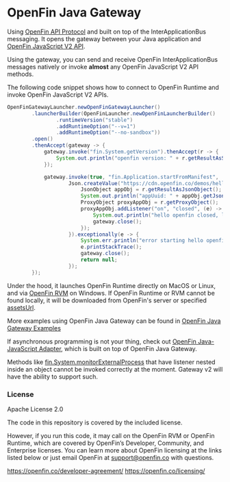 # OpenFin Java Gateway


Using [OpenFin API Protocol](https://github.com/HadoukenIO/core/wiki/API-Protocol) and built on top of the InterApplicationBus messaging. It opens the gateway between your Java application and [OpenFin JavaScript V2 API](https://cdn.openfin.co/docs/javascript/stable/index.html).

Using the gateway, you can send and receive OpenFin InterApplicationBus messages natively or invoke **almost** any OpenFin JavaScript V2 API methods.

The following code snippet shows how to connect to OpenFin Runtime and invoke OpenFin JavaScript V2 APIs. 
 
```java
OpenFinGatewayLauncher.newOpenFinGatewayLauncher()
        .launcherBuilder(OpenFinLauncher.newOpenFinLauncherBuilder()
                .runtimeVersion("stable")
                .addRuntimeOption("--v=1")
                .addRuntimeOption("--no-sandbox"))
        .open()
        .thenAccept(gateway -> {
            gateway.invoke("fin.System.getVersion").thenAccept(r -> {
                System.out.println("openfin version: " + r.getResultAsString());
            });

            gateway.invoke(true, "fin.Application.startFromManifest",
                    Json.createValue("https://cdn.openfin.co/demos/hello/app.json")).thenAccept(r -> {
                        JsonObject appObj = r.getResultAsJsonObject();
                        System.out.println("appUuid: " + appObj.getJsonObject("identity").getString("uuid"));
                        ProxyObject proxyAppObj = r.getProxyObject();
                        proxyAppObj.addListener("on", "closed", (e) -> {
                            System.out.println("hello openfin closed, listener got event: " + e);
                            gateway.close();
                        });
                    }).exceptionally(e -> {
                        System.err.println("error starting hello openfin app");
                        e.printStackTrace();
                        gateway.close();
                        return null;
                    });
        });


```

Under the hood, it launches OpenFin Runtime directly on MacOS or Linux, and via [OpenFin RVM](https://developers.openfin.co/docs/runtime-version-manager) on Windows. If OpenFin Runtime or RVM cannot be found locally, it will be downloaded from OpenFin's server or specified [assetsUrl](https://developers.openfin.co/docs/hosting-runtimes-rvm-and-other-assets).  

More examples using OpenFin Java Gateway can be found in [OpenFin Java Gateway Examples](https://github.com/mijibox/openfin-java-gateway-examples)

If asynchronous programming is not your thing, check out [OpenFin Java-JavaScript Adapter](https://github.com/mijibox/openfin-jjs-adapter), which is built on top of OpenFin Java Gateway.

Methods like [fin.System.monitorExternalProcess](https://developer.openfin.co/docs/javascript/stable/System.html#monitorExternalProcess) that have listener nested inside an object cannot be invoked correctly at the moment. Gateway v2 will have the ability to support such.

### License
Apache License 2.0

The code in this repository is covered by the included license.

However, if you run this code, it may call on the OpenFin RVM or OpenFin Runtime, which are covered by OpenFin’s Developer, Community, and Enterprise licenses. You can learn more about OpenFin licensing at the links listed below or just email OpenFin at support@openfin.co with questions.

https://openfin.co/developer-agreement/
https://openfin.co/licensing/
